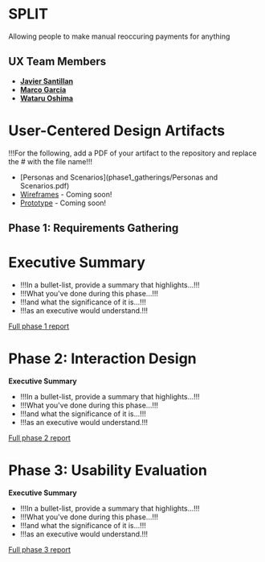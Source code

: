 # SPLIT

Allowing people to make manual reoccuring payments for anything

## UX Team Members

* **[Javier Santillan](https://usabilityengineering.github.io/ux-portfolio-JavierSatan/)**
* **[Marco Garcia](https://usabilityengineering.github.io/ux-portfolio-marcogarciamuro/)**
* **[Wataru Oshima](https://usabilityengineering.github.io/ux-portfolio-Wataru-Oshima-Tokyo/)**

# User-Centered Design Artifacts
 
!!!For the following, add a PDF of your artifact to the repository and replace the # with the file name!!!
* [Personas and Scenarios](phase1_gatherings/Personas and Scenarios.pdf)
* [Wireframes](#) - Coming soon!
* [Prototype](#) - Coming soon!

## Phase 1: Requirements Gathering

# Executive Summary

* !!!In a bullet-list, provide a summary that highlights...!!!
* !!!What you've done during this phase...!!!
* !!!and what the significance of it is...!!!
* !!!as an executive would understand.!!!

[Full phase 1 report](requirements/README.md)

# Phase 2: Interaction Design

**Executive Summary**

* !!!In a bullet-list, provide a summary that highlights...!!!
* !!!What you've done during this phase...!!!
* !!!and what the significance of it is...!!!
* !!!as an executive would understand.!!!

[Full phase 2 report](design/)

# Phase 3: Usability Evaluation

**Executive Summary**

* !!!In a bullet-list, provide a summary that highlights...!!!
* !!!What you've done during this phase...!!!
* !!!and what the significance of it is...!!!
* !!!as an executive would understand.!!!

[Full phase 3 report](evaluation/)

